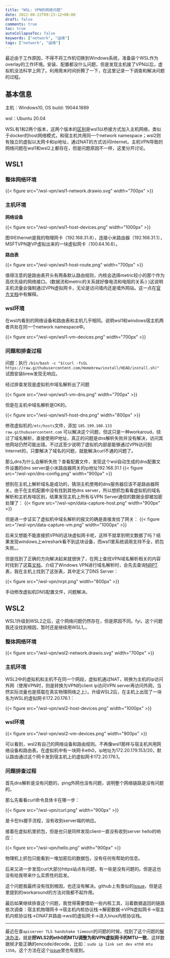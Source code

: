 ```yaml
---
title: "WSL: VPN的网络问题"
date: 2022-08-22T09:23:12+08:00
draft: false
comments: true
toc: true
autoCollapseToc: false
keywords: ["network", "运维"]
tags: ["network", "运维"]
---
```


最近由于工作原因，不得不将工作机切换到Windows系统，准备装个WSL作为overlay的工作环境。安装、配置都没什么问题，但是发现主机接了VPN以后，虚拟机没法科学上网了。利用周末时间折腾了一下，在这里记录一下调查和解决问题的过程。

## 基本信息

主机：Windows10, OS build: 19044.1889

wsl：Ubuntu 20.04

WSL有1和2两个版本，这两个版本的[区别](https://learn.microsoft.com/en-us/windows/wsl/compare-versions#:~:text=WSL%202%20is%20running,will%20change%20on%20restart.)是wsl1以桥接方式加入主机网络，类似于docker的host网络模式，和宿主机共用同一个network namespace；wsl2则有独立的虚拟以太网卡和ip地址，通过NAT的方式访问Internet。主机VPN导致的网络问题在wsl1和wsl2上都存在，但是问题原因不一样，这里分开讨论。

## WSL1

### 整体网络环境

{{< figure src="/wsl-vpn/wsl1-network.drawio.svg" width="700px" >}}

### 主机环境

**网络设备**

{{< figure src="/wsl-vpn/wsl1-host-devices.png" width="1000px" >}}

图中Ethernet是我的物理网卡（192.168.31.8），连接小米路由器（192.168.31.1），MSFTVPN是VP虚拟出来的一块虚拟网卡（100.64.16.6）。

**路由表**

{{< figure src="/wsl-vpn/wsl1-host-route.png" width="700px" >}}

值得注意的是路由表开头有两条默认路由规则，内核会选择metric较小的那个作为高优先级的网络接口。(数据流和metric的关系就好像电流和电阻的关系:) )这说明主机流量会强制通过VPN虚拟网卡，无论是访问墙内还是墙外网站。这一点在[官方文档](https://docs.microsoft.com/en-us/windows/security/identity-protection/vpn/vpn-routing#force-tunnel-configuration)中有解释。

### wsl环境

在wsl内看到的网络设备和路由表和主机几乎相同。说明wsl1和windows宿主机两者共处在同一个network namespace中。

{{< figure src="/wsl-vpn/wsl1-vm-devices.png" width="700px" >}}

### 问题和排查过程

问题：执行 `/bin/bash -c "$(curl -fsSL https://raw.githubusercontent.com/Homebrew/install/HEAD/install.sh)"` 试图安装brew发现无响应。

经过排查发现是虚拟机中域名解析出了问题

{{< figure src="/wsl-vpn/wsl1-vm-dns.png" width="700px" >}}

但是在主机中域名解析是OK的。

{{< figure src="/wsl-vpn/wsl1-host-dns.png" width="800px" >}}

修改虚拟机的`/etc/hosts`文件，添加 `185.199.108.133 raw.githubusercontent.com` 可以解决这个问题，但这只是一种workaroud，绕过了域名解析，直接使用IP地址，真正的问题是dns解析失败并没有解决，访问其他网站仍然可能出错。不过这至少说明了虚拟机内部是能够通过VPN访问到Internet的，只要解决了域名的问题，就能解决curl不通的问题了。

那么dns为什么会解析失败？查看配置文件，发现这个wsl自动生成的dns配置文件设置的dns server是小米路由器网关的ip地址192.168.31.1
{{< figure src="/wsl-vpn/dns-config.png" width="900px" >}}

想到在主机上解析域名是成功的，猜测主机使用的dns服务器应该不是路由器网关。由于在主机配置中没有找到其他dns server，所以想抓包看看虚拟机的域名解析和主机有啥区别，结果发现主机上所有与VPN Server通信的数据全部被加密处理了：
{{< figure src="/wsl-vpn/data-capture-host.png" width="900px" >}}

但是进一步证实了虚拟机中域名解析的报文的确是直接发给了网关：
{{< figure src="/wsl-vpn/data-capture-vm.png" width="1000px" >}}

后来又想能不能直接抓VPN的这块虚拟网卡呢，这样不就拿到明文数据了吗？结果发现windows上wireshark看不到这块设备，而wsl1里系统调用支持不全，抓包失败。。

但是找到了正确的方向解决起来就很快了，在网上查找VPN域名解析相关的内容时找到了这篇[文档](https://docs.microsoft.com/en-us/windows/security/identity-protection/vpn/vpn-name-resolution)，介绍了Windows VPN进行域名解析时，会先去查询[NRPT](https://docs.microsoft.com/en-us/previous-versions/windows/it-pro/windows-server-2008-R2-and-2008/ee649207(v=ws.10))表，我在主机上找到了这张表，其中定义了DNS Server：

{{< figure src="/wsl-vpn/nrpt.png" width="800px" >}}

手动修改虚拟机DNS配置文件，问题解决。

## WSL2

WSL1升级到WSL2之后，这个网络问题仍然存在，但是原因不同。fyi，这个问题我还没找到根因，暂时还是继续用WSL1。。

### 整体网络环境

{{< figure src="/wsl-vpn/wsl2-network.drawio.svg" width="700px" >}}

### 主机环境

WSL2中的虚拟机和主机不在同一个网段，虚拟机通过NAT，转换为主机的ip访问外网（使用VPN时，则是转换为VPN的client ip访问VPN server再访问外网，当然实际流量也是搭载在真实物理网络之上）。升级WSL2后，在主机上出现了一块名为WSL的虚拟网卡172.20.176.1：

{{< figure src="/wsl-vpn/wsl2-host-devices.png" width="1000px" >}}

### wsl环境

{{< figure src="/wsl-vpn/wsl2-vm-devices.png" width="900px" >}}

可以看到，wsl2有自己的网络设备和路由规则。不再像wsl1那样与宿主机共用网络设备和路由表。在虚拟机中有一块网卡eth0，ip地址为172.20.179.153/20，默认路由通过这个网卡发到宿主机上的虚拟网卡172.20.176.1。

### 问题排查过程

首先dns解析是没有问题的，ping外网也没有问题，说明整个网络链路是没有问题的。

那么先看看curl命令具体卡在哪一步：

{{< figure src="/wsl-vpn/curl.png" width="900px" >}}

是卡在tls握手流程，没有收到server端的响应。

接着在虚拟机里抓包，但是也只是同样发现client一直没有收到server hello的响应：

{{< figure src="/wsl-vpn/hello.png" width="900px" >}}

物理机上抓包只能看到一堆加密后的数据包，没有任何有帮助的信息。

后来又进一步发现curl大部分https站点有问题，有一些是没有问题的。但是这也没有给我带来什么实质性的启发。

这个问题我最终没有找到根因，也还没有解决。github上有类似的[issue](https://github.com/microsoft/WSL/issues/5068)，但是这里提到的workaround的方法对我都不起作用。

最后如果继续排查这个问题，我觉得需要借助一些内核工具，沿着数据返回的链路依次调查：宿主机物理网卡->宿主机内核协议栈->解密数据->VPN虚拟网卡->宿主机内核协议栈->DNAT并路由->wsl的虚拟网卡->进入linux内核协议栈。

---

最近在查`apiserver TLS handshake timeout`的问题的时候，找到了这个问题的[解决办法](https://stackoverflow.com/a/71723695)，就是**把WLS2的eth0的MTU调整为和VPN虚拟网卡的MTU一致**，这样数据帧才能正确的encode/decode，比如：`sudo ip link set dev eth0 mtu 1350`。这个方法在这个[issue](https://github.com/microsoft/WSL/issues/4698#issuecomment-628682785)里也有提到。
